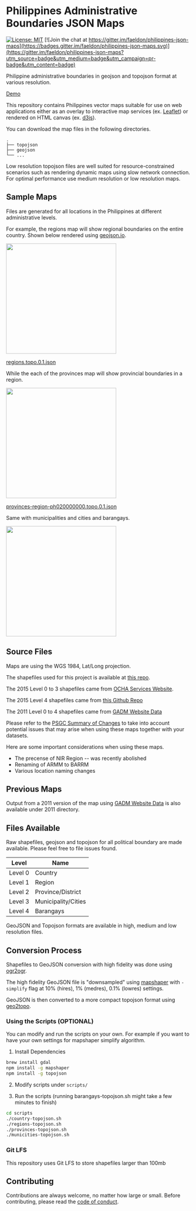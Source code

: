 # Philippines Administrative Boundaries JSON Maps

[![License: MIT](https://img.shields.io/badge/License-MIT-blue.svg)](https://raw.githubusercontent.com/faeldon/philippines-json-maps/master/LICENSE)
[![Join the chat at https://gitter.im/faeldon/philippines-json-maps](https://badges.gitter.im/faeldon/philippines-json-maps.svg)](https://gitter.im/faeldon/philippines-json-maps?utm_source=badge&utm_medium=badge&utm_campaign=pr-badge&utm_content=badge)

Philippine administrative boundaries in geojson and topojson format at
various resolution.

[Demo](https://github.com/faeldon/philippines-json-maps/blob/master/topojson/provinces/lowres/provinces-region-ph020000000.topo.0.001.json)

This repository contains Philippines vector maps suitable for use on
web applications either as an overlay to interactive map services (ex.
[Leaflet](www.leafletjs.com)) or rendered on HTML canvas (ex.
[d3js](www.d3js.org)).

You can download the map files in the following directories.

    .
    ├── topojson
    ├── geojson
    └── ...

Low resolution topojson files are well suited for resource-constrained
scenarios such as rendering dynamic maps using slow network
connection. For optimal performance use medium resolution or low
resolution maps.

## Sample Maps

Files are generated for all locations in the Philippines at different
administrative levels.

For example, the regions map will show regional boundaries on the
entire country. Shown below rendered using [geojson.io](www.geojson.io).

<img src="https://raw.githubusercontent.com/faeldon/philippines-json-maps/master/images/regions.png" width="300">

[regions.topo.0.1.json](https://github.com/faeldon/philippines-json-maps/blob/master/topojson/regions/hires/regions.topo.0.1.json)

While the each of the provinces map will show provincial boundaries
in a region.

<img src="https://raw.githubusercontent.com/faeldon/philippines-json-maps/master/images/province.png" width="300">

[provinces-region-ph020000000.topo.0.1.json](https://github.com/faeldon/philippines-json-maps/blob/master/topojson/provinces/hires/provinces-region-ph020000000.topo.0.1.json)

Same with municipalities and cities and barangays.

<img src="https://raw.githubusercontent.com/faeldon/philippines-json-maps/master/images/municity.png" width="300">

## Source Files

Maps are using the WGS 1984, Lat/Long projection.

The shapefiles used for this project is available at [this
repo](https://github.com/faeldon/philippines-psgc-shapefiles).

The 2015 Level 0 to 3 shapefiles came from [OCHA Services
Website](https://data.humdata.org/dataset/philippines-administrative-levels-0-to-3).

The 2015 Level 4 shapefiles came from [this Github Repo](https://github.com/justinelliotmeyers/official_philippines_shapefile_data_2016)

The 2011 Level 0 to 4 shapefiles came from [GADM Website Data](https://gadm.org)

Please refer to the [PSGC Summary of Changes](https://psa.gov.ph/classification/psgc/downloads/PSGC%20Summary%20of%20Changes%20Dec%202019.xlsx)
to take into account potential issues that may arise when using these maps together with your datasets. 

Here are some important considerations when using these maps.
- The precense of NIR Region -- was recently abolished
- Renaming of ARMM to BARRM
- Various location naming changes

## Previous Maps

Output from a 2011 version of the map using [GADM Website Data](https://gadm.org)
is also available under 2011 directory.

## Files Available

Raw shapefiles, geojson and topojson for all political boundary are
made available. Please feel free to file issues found.

| Level   | Name                     |
| ------- | ------------------------ |
| Level 0 | Country                  |
| Level 1 | Region                   |
| Level 2 | Province/District        |
| Level 3 | Municipality/Cities      |
| Level 4 | Barangays                |

GeoJSON and Topojson formats are available in high, medium and low resolution files.

## Conversion Process

Shapefiles to GeoJSON conversion with high fidelity was done using [ogr2ogr](https://gdal.org/programs/ogr2ogr.html).

The high fidelity GeoJSON file is "downsampled" using [mapshaper](https://mapshaper.org/) with `-simplify` flag at 10% (hires), 1% (medres), 0.1% (lowres) settings.

GeoJSON is then converted to a more compact topojson format using [geo2topo](https://github.com/topojson/topojson).

### Using the Scripts (OPTIONAL)

You can modify and run the scripts on your own. For example if you want to have your own settings for mapshaper simplify algorithm.

1. Install Dependencies

```bash
brew install gdal
npm install -g mapshaper
npm install -g topojson
```

2. Modify scripts under `scripts/`

3. Run the scripts (running barangays-topojson.sh might take a few minutes to finish)

```bash
cd scripts
./country-topojson.sh
./regions-topojson.sh
./provinces-topojson.sh
./municities-topojson.sh
```

### Git LFS

This repository uses Git LFS to store shapefiles larger than 100mb

## Contributing

Contributions are always welcome, no matter how large or small. Before contributing,
please read the [code of conduct](./.github/CODE_OF_CONDUCT.md).



